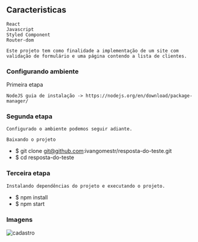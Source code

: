 ## Caracteristicas
    
    React
    Javascript
    Styled Component
    Router-dom

    Este projeto tem como finalidade a implementação de um site com validação de formulário e uma página contendo a lista de clientes.

### Configurando ambiente
Primeira etapa

    NodeJS guia de instalação -> https://nodejs.org/en/download/package-manager/

### Segunda etapa

    Configurado o ambiente podemos seguir adiante.

    Baixando o projeto

- $ git clone git@github.com:ivangomestr/resposta-do-teste.git
- $ cd resposta-do-teste

### Terceira etapa

    Instalando dependências do projeto e executando o projeto.
    

- $ npm install
- $ npm start

 
 ### Imagens 
 
 ![cadastro](https://user-images.githubusercontent.com/85263053/134434832-6a01260e-059b-4ac1-b6e4-7ff6e532a0f9.png)
